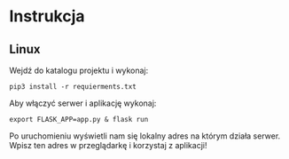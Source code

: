 # Instrukcja

## Linux

Wejdź do katalogu projektu i wykonaj: 
```
pip3 install -r requierments.txt
```
Aby włączyć serwer i aplikację wykonaj:
```
export FLASK_APP=app.py & flask run
```
Po uruchomieniu wyświetli nam się lokalny adres na którym działa serwer. Wpisz ten adres w przeglądarkę i korzystaj z aplikacji!